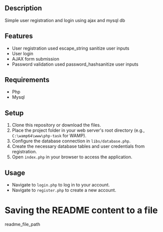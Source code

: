 
## Description
Simple user registration and login using ajax and mysql db 

## Features
- User registration used escape_string sanitize user inputs
- User login 
- AJAX form submission
- Password validation used password_hashsanitize user inputs

## Requirements
- Php
- Mysql

## Setup
1. Clone this repository or download the files.
2. Place the project folder in your web server's root directory (e.g., `C:\wamp64\www\php-task` for WAMP).
3. Configure the database connection in `libs/database.php`.
4. Create the necessary database tables and user credentials from registration.
5. Open `index.php` in your browser to access the application.

## Usage
- Navigate to `login.php` to log in to your account.
- Navigate to `register.php` to create a new account.


# Saving the README content to a file
 
readme_file_path
